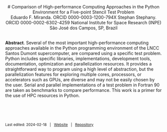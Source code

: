 <center>
# Comparison of High-performance Computing Approaches in the Python Environment for a Five-point Stencil Test Problem
</center>

<center>
Eduardo F. Miranda. ORCID 0000-0003-1200-794X  
Stephan Stephany. ORCID 0000-0002-6302-4259  
National Institute for Space Research (INPE)  
São José dos Campos, SP, Brazil  
</center>
<br>

**Abstract**. Several of the most important high-performance computing approaches available in the Python programming environment of the LNCC Santos Dumont supercomputer, are compared using a specific test problem. Python includes specific libraries, implementations, development tools, documentation, optimization and parallelization resources. It provides a straightforward way to program using a high level of abstraction, but the parallelization features for exploring multiple cores, processors, or accelerators such as GPUs, are diverse and may not be easily chosen by the user. Serial and parallel implementations of a test problem in Fortran 90 are taken as benchmarks to compare performance. This work is a primer for the use of HPC resources in Python.


<!--FOOTER--><br><br><br><small>
Last edited: 2024-02-18 &nbsp;&nbsp;|&nbsp;&nbsp;
[Website](http://efurlanm.github.io/bs21/) &nbsp;&nbsp;|&nbsp;&nbsp;
[Repository](https://github.com/efurlanm/bs21/)
</small>
